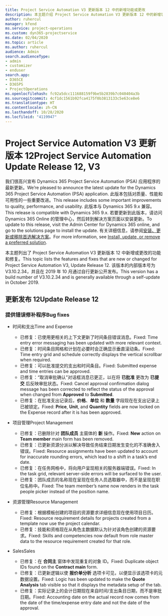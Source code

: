 ```yaml
---
title: Project Service Automation V3 更新版本 12 中的新增功能或更改
description: 本主题介绍 Project Service Automation V3 更新版本 12 中的新增功能。
author: ruhercul
manager: kfend
ms.service: project-operations
ms.custom: dyn365-projectservice
ms.date: 02/04/2020
ms.topic: article
ms.author: ruhercul
audience: Admin
search.audienceType:
- admin
- customizer
- enduser
search.app:
- D365CE
- D365PS
- ProjectOperations
ms.openlocfilehash: fc92a5dcc111688159f9be5b2839b7c040404a3b
ms.sourcegitcommit: 4cf1dc1561b92fca4175f0b3813133c5e63ce8e6
ms.translationtype: HT
ms.contentlocale: zh-CN
ms.lasthandoff: 10/28/2020
ms.locfileid: "4119947"
---
```

# <a name="project-service-automation-update-release-12-v3"></a><span data-ttu-id="ee3c9-103">Project Service Automation V3 更新版本 12</span><span class="sxs-lookup"><span data-stu-id="ee3c9-103">Project Service Automation Update Release 12, V3</span></span>
<span data-ttu-id="ee3c9-104">我们很高兴宣布 Dynamics 365 Project Service Automation (PSA) 应用程序的最新更新。</span><span class="sxs-lookup"><span data-stu-id="ee3c9-104">We’re pleased to announce the latest update for the Dynamics 365 Project Service Automation (PSA) application.</span></span> <span data-ttu-id="ee3c9-105">此版本包括对质量、性能和可用性的一些重要改进。</span><span class="sxs-lookup"><span data-stu-id="ee3c9-105">This release includes some important improvements to quality, performance, and usability.</span></span> <span data-ttu-id="ee3c9-106">此版本与 Dynamics 365 9.x 兼容。</span><span class="sxs-lookup"><span data-stu-id="ee3c9-106">This release is compatible with Dynamics 365 9.x.</span></span> <span data-ttu-id="ee3c9-107">若要更新到此版本，请访问 Dynamics 365 Online 的管理中心，然后转到解决方案页面以安装更新。</span><span class="sxs-lookup"><span data-stu-id="ee3c9-107">To update to this release, visit the Admin Center for Dynamics 365 online, and go to the solutions page to install the update.</span></span> <span data-ttu-id="ee3c9-108">有关详细信息，请参阅[安装、更新或移除首选解决方案](https://docs.microsoft.com/power-platform/admin/install-remove-preferred-solution)。</span><span class="sxs-lookup"><span data-stu-id="ee3c9-108">For more information, see [Install, update, or remove a preferred solution](https://docs.microsoft.com/power-platform/admin/install-remove-preferred-solution).</span></span>

<span data-ttu-id="ee3c9-109">本主题列出了 Project Service Automation V3 更新版本 12 中新增或更改的功能和修复。</span><span class="sxs-lookup"><span data-stu-id="ee3c9-109">This topic lists the features and fixes that are new or changed for Project Service Automation V3, Update Release 12.</span></span> <span data-ttu-id="ee3c9-110">该版本的内部版本号为 V3.10.2.34，并且在 2019 年 10 月通过自行更新公开发布。</span><span class="sxs-lookup"><span data-stu-id="ee3c9-110">This version has a build number of V3.10.2.34 and is generally available through a self-update in October 2019.</span></span>

## <a name="update-release-12"></a><span data-ttu-id="ee3c9-111">更新发布 12</span><span class="sxs-lookup"><span data-stu-id="ee3c9-111">Update Release 12</span></span>

### <a name="bug-fixes"></a><span data-ttu-id="ee3c9-112">提供错误修补程序</span><span class="sxs-lookup"><span data-stu-id="ee3c9-112">Bug fixes</span></span>

- <span data-ttu-id="ee3c9-113">时间和支出</span><span class="sxs-lookup"><span data-stu-id="ee3c9-113">Time and Expense</span></span>

    - <span data-ttu-id="ee3c9-114">已修复：已使用更相关的上下文更新了时间条目错误消息。</span><span class="sxs-lookup"><span data-stu-id="ee3c9-114">Fixed: Time entry error messaging has been updated with more relevant context.</span></span>
    - <span data-ttu-id="ee3c9-115">已修复：时间条目网格和计划在必要时会正确显示垂直滚动条。</span><span class="sxs-lookup"><span data-stu-id="ee3c9-115">Fixed: Time entry grid and schedule correctly displays the vertical scrollbar when required.</span></span>
    - <span data-ttu-id="ee3c9-116">已修复：可以批准提交的支出和时间条目。</span><span class="sxs-lookup"><span data-stu-id="ee3c9-116">Fixed: Submitted expense and time entries can be approved.</span></span>
    - <span data-ttu-id="ee3c9-117">已修复：“取消审批确认”对话框消息已更正，以在将 **已批准** 更改为 **已提交** 后反映审批状态。</span><span class="sxs-lookup"><span data-stu-id="ee3c9-117">Fixed: Cancel approval confirmation dialog message has been corrected to reflect the status of the approval when changed from **Approved** to **Submitted**.</span></span>
    - <span data-ttu-id="ee3c9-118">已修复：在批准支出记录后，**价格**、**单位** 和 **数量** 字段现在在支出记录上已被锁定。</span><span class="sxs-lookup"><span data-stu-id="ee3c9-118">Fixed: **Price**, **Unit**, and **Quantity** fields are now locked on the Expense record after it is has been approved.</span></span>

- <span data-ttu-id="ee3c9-119">项目管理</span><span class="sxs-lookup"><span data-stu-id="ee3c9-119">Project Management</span></span>

    - <span data-ttu-id="ee3c9-120">已修复：已删除针对 **团队成员** 主窗体的 **新** 操作。</span><span class="sxs-lookup"><span data-stu-id="ee3c9-120">Fixed: **New** action on **Team member** main form has been removed.</span></span>
    - <span data-ttu-id="ee3c9-121">已修复：已更新资源分派以解决导致任务结束日期发生变化的不准确舍入错误。</span><span class="sxs-lookup"><span data-stu-id="ee3c9-121">Fixed: Resource assignments have been updated to account for inaccurate rounding errors, which lead to a shift in a task’s end date.</span></span>
    - <span data-ttu-id="ee3c9-122">已修复：在任务网格中，将向用户呈现相关的服务器端错误。</span><span class="sxs-lookup"><span data-stu-id="ee3c9-122">Fixed: In the task grid, relevant server-side errors will be surfaced to the user.</span></span>
    - <span data-ttu-id="ee3c9-123">已修复：团队成员的名称现在呈现在任务人员选取器中，而不是呈现在职位名称中。</span><span class="sxs-lookup"><span data-stu-id="ee3c9-123">Fixed: The team member’s name now renders in the task people picker instead of the position name.</span></span>

- <span data-ttu-id="ee3c9-124">资源管理</span><span class="sxs-lookup"><span data-stu-id="ee3c9-124">Resource Management</span></span>

    - <span data-ttu-id="ee3c9-125">已修复：根据模板创建的项目的资源要求详细信息现在使用项目日历。</span><span class="sxs-lookup"><span data-stu-id="ee3c9-125">Fixed: Resource requirement details for projects created from a template now use the project calendar.</span></span>
    - <span data-ttu-id="ee3c9-126">已修复：技能和资格现在从角色主数据默认为针对该角色创建的资源要求。</span><span class="sxs-lookup"><span data-stu-id="ee3c9-126">Fixed: Skills and competencies now default from role master data to the resource requirement created for that role.</span></span>

- <span data-ttu-id="ee3c9-127">Sales</span><span class="sxs-lookup"><span data-stu-id="ee3c9-127">Sales</span></span>

    - <span data-ttu-id="ee3c9-128">已修复：在 **合同主** 窗体中发现重复的对象 ID。</span><span class="sxs-lookup"><span data-stu-id="ee3c9-128">Fixed: Duplicate object IDs found on the **Contract main** form.</span></span>
    - <span data-ttu-id="ee3c9-129">已修复：已更新逻辑以使 **报价单分析** 选项卡可见，以便显示该选项卡的元数据设置。</span><span class="sxs-lookup"><span data-stu-id="ee3c9-129">Fixed: Logic has been updated to make the **Quote Analysis** tab visible so that it displays the metadata setup of the tab.</span></span>
    - <span data-ttu-id="ee3c9-130">已修复：实际记录上的会计日期现在来自时间/支出条目日期，而不是审批日期。</span><span class="sxs-lookup"><span data-stu-id="ee3c9-130">Fixed: Accounting date on the actual record now comes from the date of the time/expense entry date and not the date of the approval.</span></span>
